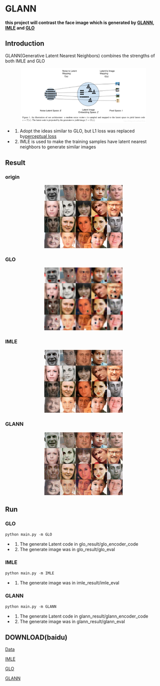 # GLANN

**this project will contrast the face image which is generated by  [GLANN](https://arxiv.org/abs/1812.08985), [IMLE](https://arxiv.org/abs/1809.09087) and [GLO](https://arxiv.org/abs/1707.05776)**

## Introduction

GLANN(Generative Latent Nearest Neighbors) combines the strengths of both IMLE and GLO

<div align="center">
	<img src="https://github.com/xukeyuxin/GLANN-TF/blob/master/res_img/graph.png" width="80%" height="10%"/>
</div>

- 1. Adopt the ideas similar to GLO, but L1 loss was replaced by[perceptual loss](https://arxiv.org/abs/1603.08155)

- 2. IMLE is used to make the training samples have latent nearest neighbors to generate similar images

## Result
### origin
<div align="center">
	<img src="https://github.com/xukeyuxin/GLANN-TF/blob/master/res_img/origin.jpg" width="50%" height="10%"/>
</div>

### GLO
<div align="center">
	<img src="https://github.com/xukeyuxin/GLANN-TF/blob/master/res_img/glo_eval.jpg" width="50%" height="10%"/>
</div>

### IMLE
<div align="center">
	<img src="https://github.com/xukeyuxin/GLANN-TF/blob/master/res_img/imle_eval.jpg" width="50%" height="10%"/>
</div>

### GLANN
<div align="center">
	<img src="https://github.com/xukeyuxin/GLANN-TF/blob/master/res_img/glann_eval.jpg" width="50%" height="10%"/>
</div>

## Run
### GLO
```python
python main.py -m GLO
```
- 1. The generate Latent code in glo_result/glo_encoder_code
- 2. The generate image was in glo_result/glo_eval

### IMLE
```python
python main.py -m IMLE
```
- 1. The generate image was in imle_result/imle_eval

### GLANN
```python
python main.py -m GLANN
```
- 1. The generate Latent code in glann_result/glann_encoder_code
- 2. The generate image was in glann_result/glann_eval

## DOWNLOAD(baidu)
[Data](https://pan.baidu.com/s/1QEDcbWO0yZ3zIxBuTo4ZxQ)

[IMLE](https://pan.baidu.com/s/1h4Nwf-m4aKsYiJ44Rmv2Fw)

[GLO](https://pan.baidu.com/s/1tX7wqMxvks8cxvgz93Seaw)

[GLANN](https://pan.baidu.com/s/1GJTs9yTEHhXLzgIxKu6XAQ)

